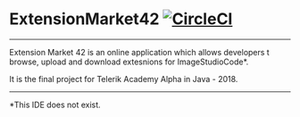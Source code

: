 # ExtensionMarket42 [![CircleCI](https://circleci.com/gh/mmgrigorova/ExtensionMarket42.svg?style=shield)](https://circleci.com/gh/mmgrigorova/ExtensionMarket42)

---
Extension Market 42 is an online application which allows developers t browse, upload and download extesnions for ImageStudioCode*.

It is the final project for Telerik Academy Alpha in Java - 2018.

---
*This IDE does not exist.

